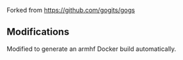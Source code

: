 Forked from https://github.com/gogits/gogs

## Modifications

Modified to generate an armhf Docker build automatically.
